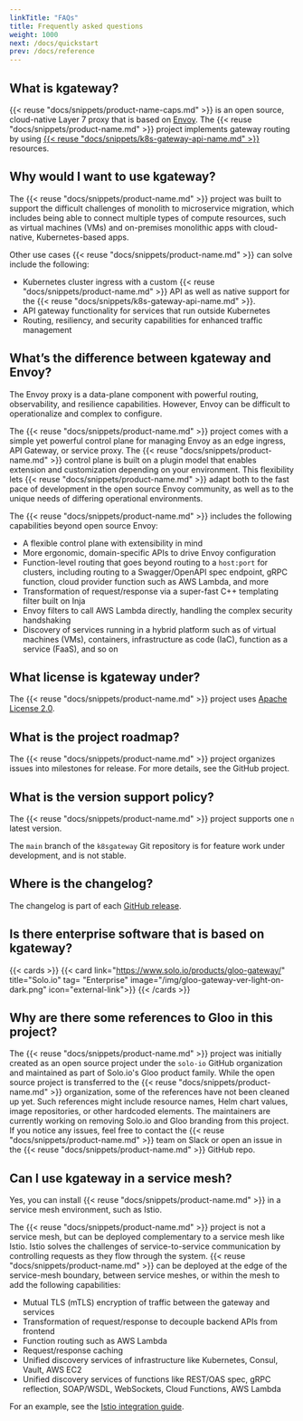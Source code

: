 ```yaml
---
linkTitle: "FAQs"
title: Frequently asked questions
weight: 1000
next: /docs/quickstart
prev: /docs/reference
---
```


## What is kgateway?

{{< reuse "docs/snippets/product-name-caps.md" >}} is an open source, cloud-native Layer 7 proxy that is based on [Envoy](https://www.envoyproxy.io/). The {{< reuse "docs/snippets/product-name.md" >}} project implements gateway routing by using [{{< reuse "docs/snippets/k8s-gateway-api-name.md" >}}](https://gateway-api.sigs.k8s.io/) resources.

## Why would I want to use kgateway?

The {{< reuse "docs/snippets/product-name.md" >}} project was built to support the difficult challenges of monolith to microservice migration, which includes being able to connect multiple types of compute resources, such as virtual machines (VMs) and on-premises monolithic apps with cloud-native, Kubernetes-based apps.

Other use cases {{< reuse "docs/snippets/product-name.md" >}} can solve include the following:

* Kubernetes cluster ingress with a custom {{< reuse "docs/snippets/product-name.md" >}} API as well as native support for the {{< reuse "docs/snippets/k8s-gateway-api-name.md" >}}.
* API gateway functionality for services that run outside Kubernetes
* Routing, resiliency, and security capabilities for enhanced traffic management

## What’s the difference between kgateway and Envoy? 

The Envoy proxy is a data-plane component with powerful routing, observability, and resilience capabilities. However, Envoy can be difficult to operationalize and complex to configure. 

The {{< reuse "docs/snippets/product-name.md" >}} project comes with a simple yet powerful control plane for managing Envoy as an edge ingress, API Gateway, or service proxy. The {{< reuse "docs/snippets/product-name.md" >}} control plane is built on a plugin model that enables extension and customization depending on your environment. This flexibility lets {{< reuse "docs/snippets/product-name.md" >}} adapt both to the fast pace of development in the open source Envoy community, as well as to the unique needs of differing operational environments.

The {{< reuse "docs/snippets/product-name.md" >}} includes the following capabilities beyond open source Envoy:

* A flexible control plane with extensibility in mind
* More ergonomic, domain-specific APIs to drive Envoy configuration
* Function-level routing that goes beyond routing to a `host:port` for clusters, including routing to a Swagger/OpenAPI spec endpoint, gRPC function, cloud provider function such as AWS Lambda, and more
* Transformation of request/response via a super-fast C++ templating filter built on Inja
* Envoy filters to call AWS Lambda directly, handling the complex security handshaking
* Discovery of services running in a hybrid platform such as of virtual machines (VMs), containers, infrastructure as code (IaC), function as a service (FaaS), and so on

## What license is kgateway under?

The {{< reuse "docs/snippets/product-name.md" >}} project uses [Apache License 2.0](http://www.apache.org/licenses/).

## What is the project roadmap?

The {{< reuse "docs/snippets/product-name.md" >}} project organizes issues into milestones for release. For more details, see the GitHub project.

## What is the version support policy?

The {{< reuse "docs/snippets/product-name.md" >}} project supports one `n` latest version.

The `main` branch of the `k8sgateway` Git repository is for feature work under development, and is not stable.

## Where is the changelog?

The changelog is part of each [GitHub release](https://github.com/kgateway-dev/kgateway/releases).

## Is there enterprise software that is based on kgateway?

{{< cards >}}
  {{< card link="https://www.solo.io/products/gloo-gateway/" title="Solo.io" tag= "Enterprise" image="/img/gloo-gateway-ver-light-on-dark.png" icon="external-link">}}
{{< /cards >}}

## Why are there some references to Gloo in this project?

The {{< reuse "docs/snippets/product-name.md" >}} project was initially created as an open source project under the `solo-io` GitHub organization and maintained as part of Solo.io's Gloo product family. While the open source project is transferred to the {{< reuse "docs/snippets/product-name.md" >}} organization, some of the references have not been cleaned up yet. Such references might include resource names, Helm chart values, image repositories, or other hardcoded elements. The maintainers are currently working on removing Solo.io and Gloo branding from this project. If you notice any issues, feel free to contact the {{< reuse "docs/snippets/product-name.md" >}} team on Slack or open an issue in the {{< reuse "docs/snippets/product-name.md" >}} GitHub repo. 

## Can I use kgateway in a service mesh?

Yes, you can install {{< reuse "docs/snippets/product-name.md" >}} in a service mesh environment, such as Istio.

The {{< reuse "docs/snippets/product-name.md" >}} project is not a service mesh, but can be deployed complementary to a service mesh like Istio. Istio solves the challenges of service-to-service communication by controlling requests as they flow through the system. {{< reuse "docs/snippets/product-name.md" >}} can be deployed at the edge of the service-mesh boundary, between service meshes, or within the mesh to add the following capabilities:

* Mutual TLS (mTLS) encryption of traffic between the gateway and services
* Transformation of request/response to decouple backend APIs from frontend
* Function routing such as AWS Lambda
* Request/response caching
* Unified discovery services of infrastructure like Kubernetes, Consul, Vault, AWS EC2
* Unified discovery services of functions like REST/OAS spec, gRPC reflection, SOAP/WSDL, WebSockets, Cloud Functions, AWS Lambda

For an example, see the [Istio integration guide](/docs/integrations/istio/).
